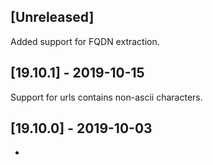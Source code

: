 ## [Unreleased]
Added support for FQDN extraction.

## [19.10.1] - 2019-10-15
Support for urls contains non-ascii characters.

## [19.10.0] - 2019-10-03
-
